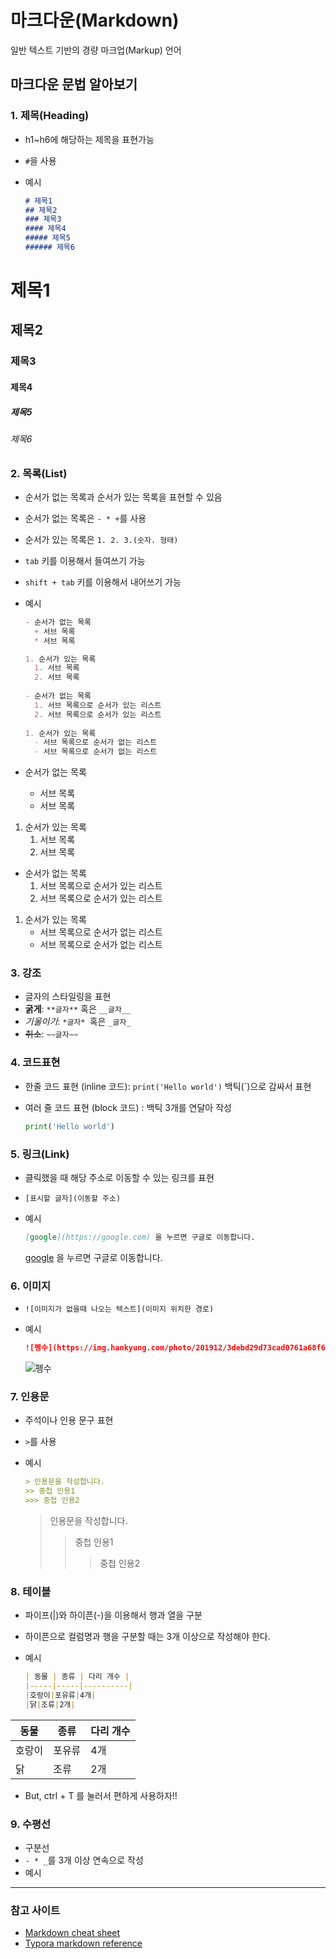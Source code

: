 # 마크다운(Markdown)

일반 텍스트 기반의 경량 마크업(Markup) 언어

## 마크다운 문법 알아보기

### 1. 제목(Heading)

* h1~h6에 해당하는 제목을 표현가능

* `#`을 사용

* 예시

  ```markdown
  # 제목1
  ## 제목2
  ### 제목3
  #### 제목4
  ##### 제목5
  ###### 제목6
  ```

# 제목1
## 제목2
### 제목3
#### 제목4
##### 제목5
###### 제목6



### 2. 목록(List)

* 순서가 없는 목록과 순서가 있는 목록을 표현할 수 있음

* 순서가 없는 목록은 `- * +`를 사용

* 순서가 있는 목록은 `1. 2. 3.(숫자. 형태)`

* `tab` 키를 이용해서 들여쓰기 가능

* `shift + tab` 키를 이용해서 내어쓰기 가능

* 예시

  ```markdown
  - 순서가 없는 목록
  	+ 서브 목록
  	* 서브 목록
  
  1. 순서가 있는 목록
  	1. 서브 목록
  	2. 서브 목록
  	
  - 순서가 없는 목록
  	1. 서브 목록으로 순서가 있는 리스트
  	2. 서브 목록으로 순서가 있는 리스트
  	
  1. 순서가 있는 목록
  	- 서브 목록으로 순서가 없는 리스트
  	- 서브 목록으로 순서가 없는 리스트
  ```

- 순서가 없는 목록
	+ 서브 목록
	
	* 서브 목록

1. 순서가 있는 목록
	1. 서브 목록
	2. 서브 목록
	
- 순서가 없는 목록
	1. 서브 목록으로 순서가 있는 리스트
	2. 서브 목록으로 순서가 있는 리스트
	
1. 순서가 있는 목록
	- 서브 목록으로 순서가 없는 리스트
	- 서브 목록으로 순서가 없는 리스트



### 3. 강조

- 글자의 스타일링을 표현
- **굵게**: `**글자**`  혹은 `__글자__`
- *기울이기*: `*글자* `혹은 `_글자_`
- ~~취소~~: `~~글자~~`



### 4. 코드표현

- 한줄 코드 표현 (inline 코드): `print('Hello world')` 백틱(`)으로 감싸서 표현

- 여러 줄 코드 표현 (block 코드) : 백틱 3개를 연달아 작성

  ```python
  print('Hello world')
  ```

  

### 5. 링크(Link)

- 클릭했을 때 해당 주소로 이동할 수 있는 링크를 표현

- `[표시할 글자](이동할 주소)`

- 예시

  ```markdown
  [google](https://google.com) 을 누르면 구글로 이동합니다.
  ```

  [google](https://google.com) 을 누르면 구글로 이동합니다.

  

### 6. 이미지

- `![이미지가 없을때 나오는 텍스트](이미지 위치한 경로)`

- 예시

  ```markdown
  ![펭수](https://img.hankyung.com/photo/201912/3debd29d73cad0761a68f61e07c051f9.jpg)
  ```

  ![펭수](https://img.hankyung.com/photo/201912/3debd29d73cad0761a68f61e07c051f9.jpg)



### 7. 인용문

- 주석이나 인용 문구 표현

- `>`를 사용

- 예시

  ```markdown
  > 인용문을 작성합니다.
  >> 중첩 인용1
  >>> 중첩 인용2
  ```

  > 인용문을 작성합니다.
  > > 중첩 인용1
  > >
  > > > 중첩 인용2



### 8. 테이블

- 파이프(|)와 하이픈(-)을 이용해서 행과 열을 구분

- 하이픈으로 컬럼명과 행을 구분할 때는 3개 이상으로 작성해야 한다.

- 예시

  ```markdown
  | 동물 | 종류 | 다리 개수 |
  |-----|-----|----------|
  |호랑이|포유류|4개|
  |닭|조류|2개|
  ```

| 동물   | 종류   | 다리 개수 |
| ------ | ------ | --------- |
| 호랑이 | 포유류 | 4개       |
| 닭     | 조류   | 2개       |

- But, ctrl + T 를 눌러서 편하게 사용하자!!



### 9. 수평선

- 구분선
- `- * _`를 3개 이상 연속으로 작성
- 예시

---



### 참고 사이트

- [Markdown cheat sheet](https://www.markdownguide.org/cheat-sheet/)
- [Typora markdown reference](https://support.typora.io/Markdown-Reference/)